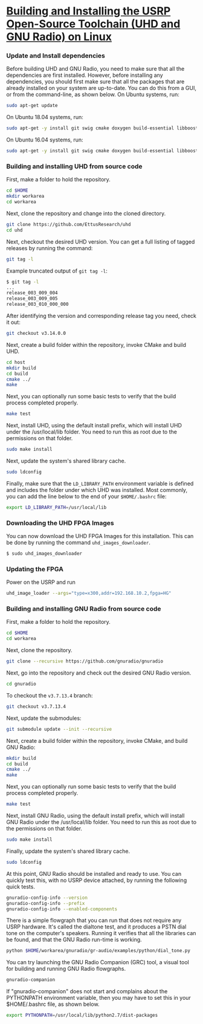 # [Building and Installing the USRP Open-Source Toolchain (UHD and GNU Radio) on Linux](https://kb.ettus.com/Building_and_Installing_the_USRP_Open-Source_Toolchain_(UHD_and_GNU_Radio)_on_Linux)
### Update and Install dependencies
Before building UHD and GNU Radio, you need to make sure that all the dependencies are first installed.
However, before installing any dependencies, you should first make sure that all the packages that are already installed on your system are up-to-date. You can do this from a GUI, or from the command-line, as shown below.
On Ubuntu systems, run:
```sh
sudo apt-get update
```
On Ubuntu 18.04 systems, run:
```sh
sudo apt-get -y install git swig cmake doxygen build-essential libboost-all-dev libtool libusb-1.0-0 libusb-1.0-0-dev libudev-dev libncurses5-dev libfftw3-bin libfftw3-dev libfftw3-doc libcppunit-1.14-0 libcppunit-dev libcppunit-doc ncurses-bin cpufrequtils python-numpy python-numpy-doc python-numpy-dbg python-scipy python-docutils qt4-bin-dbg qt4-default qt4-doc libqt4-dev libqt4-dev-bin python-qt4 python-qt4-dbg python-qt4-dev python-qt4-doc python-qt4-doc libqwt6abi1 libfftw3-bin libfftw3-dev libfftw3-doc ncurses-bin libncurses5 libncurses5-dev libncurses5-dbg libfontconfig1-dev libxrender-dev libpulse-dev swig g++ automake autoconf libtool python-dev libfftw3-dev libcppunit-dev libboost-all-dev libusb-dev libusb-1.0-0-dev fort77 libsdl1.2-dev python-wxgtk3.0 git libqt4-dev python-numpy ccache python-opengl libgsl-dev python-cheetah python-mako python-lxml doxygen qt4-default qt4-dev-tools libusb-1.0-0-dev libqwtplot3d-qt5-dev pyqt4-dev-tools python-qwt5-qt4 cmake git wget libxi-dev gtk2-engines-pixbuf r-base-dev python-tk liborc-0.4-0 liborc-0.4-dev libasound2-dev python-gtk2 libzmq3-dev libzmq5 python-requests python-sphinx libcomedi-dev python-zmq libqwt-dev libqwt6abi1 python-six libgps-dev libgps23 gpsd gpsd-clients python-gps python-setuptools
```
On Ubuntu 16.04 systems, run:
```sh
sudo apt-get -y install git swig cmake doxygen build-essential libboost-all-dev libtool libusb-1.0-0 libusb-1.0-0-dev libudev-dev libncurses5-dev libfftw3-bin libfftw3-dev libfftw3-doc libcppunit-1.13-0v5 libcppunit-dev libcppunit-doc ncurses-bin cpufrequtils python-numpy python-numpy-doc python-numpy-dbg python-scipy python-docutils qt4-bin-dbg qt4-default qt4-doc libqt4-dev libqt4-dev-bin python-qt4 python-qt4-dbg python-qt4-dev python-qt4-doc python-qt4-doc libqwt6abi1 libfftw3-bin libfftw3-dev libfftw3-doc ncurses-bin libncurses5 libncurses5-dev libncurses5-dbg libfontconfig1-dev libxrender-dev libpulse-dev swig g++ automake autoconf libtool python-dev libfftw3-dev libcppunit-dev libboost-all-dev libusb-dev libusb-1.0-0-dev fort77 libsdl1.2-dev python-wxgtk3.0 git-core libqt4-dev python-numpy ccache python-opengl libgsl-dev python-cheetah python-mako python-lxml doxygen qt4-default qt4-dev-tools libusb-1.0-0-dev libqwt5-qt4-dev libqwtplot3d-qt4-dev pyqt4-dev-tools python-qwt5-qt4 cmake git-core wget libxi-dev gtk2-engines-pixbuf r-base-dev python-tk liborc-0.4-0 liborc-0.4-dev libasound2-dev python-gtk2 libzmq-dev libzmq1 python-requests python-sphinx libcomedi-dev python-zmq python-setuptools
```

### Building and installing UHD from source code
First, make a folder to hold the repository.
```sh
cd $HOME
mkdir workarea
cd workarea
```
Next, clone the repository and change into the cloned directory.
```sh
git clone https://github.com/EttusResearch/uhd
cd uhd
```
Next, checkout the desired UHD version. You can get a full listing of tagged releases by running the command:
```sh
git tag -l
```
Example truncated output of `git tag -l`:
```sh
$ git tag -l
...
release_003_009_004
release_003_009_005
release_003_010_000_000
```
After identifying the version and corresponding release tag you need, check it out:
```sh
git checkout v3.14.0.0
```
Next, create a build folder within the repository, invoke CMake and build UHD.
```sh
cd host
mkdir build
cd build
cmake ../
make
```
Next, you can optionally run some basic tests to verify that the build process completed properly.
```sh
make test
```
Next, install UHD, using the default install prefix, which will install UHD under the /usr/local/lib folder. You need to run this as root due to the permissions on that folder.
```sh
sudo make install
```
Next, update the system's shared library cache.
```sh
sudo ldconfig
```
Finally, make sure that the `LD_LIBRARY_PATH` environment variable is defined and includes the folder under which UHD was installed. Most commonly, you can add the line below to the end of your `$HOME/.bashrc` file:
```sh
export LD_LIBRARY_PATH=/usr/local/lib
```
### Downloading the UHD FPGA Images
You can now download the UHD FPGA Images for this installation. This can be done by running the command `uhd_images_downloader`.
```sh
$ sudo uhd_images_downloader
```
### Updating the FPGA
Power on the USRP and run
```sh
uhd_image_loader --args="type=x300,addr=192.168.10.2,fpga=HG"
```
### Building and installing GNU Radio from source code
First, make a folder to hold the repository.
```sh
cd $HOME
cd workarea
```
Next, clone the repository.
```sh
git clone --recursive https://github.com/gnuradio/gnuradio
```
Next, go into the repository and check out the desired GNU Radio version.
```sh
cd gnuradio
```
To checkout the `v3.7.13.4` branch:
```sh
git checkout v3.7.13.4
```
Next, update the submodules:
```sh
git submodule update --init --recursive
```
Next, create a build folder within the repository, invoke CMake, and build GNU Radio:
```sh
mkdir build
cd build
cmake ../
make
```
Next, you can optionally run some basic tests to verify that the build process completed properly.
```sh
make test
```
Next, install GNU Radio, using the default install prefix, which will install GNU Radio under the /usr/local/lib folder. You need to run this as root due to the permissions on that folder.
```sh
sudo make install
```
Finally, update the system's shared library cache.
```sh
sudo ldconfig
```
At this point, GNU Radio should be installed and ready to use. You can quickly test this, with no USRP device attached, by running the following quick tests.
```sh
gnuradio-config-info --version
gnuradio-config-info --prefix
gnuradio-config-info --enabled-components
```
There is a simple flowgraph that you can run that does not require any USRP hardware. It's called the dialtone test, and it produces a PSTN dial tone on the computer's speakers. Running it verifies that all the libraries can be found, and that the GNU Radio run-time is working.
```sh
python $HOME/workarea/gnuradio/gr-audio/examples/python/dial_tone.py
```
You can try launching the GNU Radio Companion (GRC) tool, a visual tool for building and running GNU Radio flowgraphs.
```sh
gnuradio-companion
```
If "gnuradio-companion" does not start and complains about the PYTHONPATH environment variable, then you may have to set this in your $HOME/.bashrc file, as shown below.
```sh
export PYTHONPATH=/usr/local/lib/python2.7/dist-packages
```
